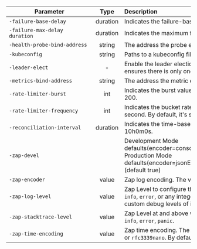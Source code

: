 

|<div style="width:220px">Parameter</div>|Type|Description|
|---|:---:|:---|
| `-failure-base-delay`|  duration  | Indicates the failure-based delay for the rate limiter. By default, it's set to 1s. |
| `-failure-max-delay duration` | duration | Indicates the maximum failure delay. By default, it's set to 16m40s. |
| `-health-probe-bind-address` | string | The address the probe endpoint binds to. By default, it's set to `:8091`. |
| `-kubeconfig` |  string | Paths to a kubeconfig file. Only required if out-of-cluster. |
| `-leader-elect` | - | Enable the leader election for controller manager. Enabling the clection ensures there is only one active controller manager. |
| `-metrics-bind-address` | string | The address the metric endpoint binds to. By default, it's set to `:8090` |
| `-rate-limiter-burst` |  int | Indicates the burst value for the bucket rate limiter. By default, it's set to 200. |
| `-rate-limiter-frequency` | int | Indicates the bucket rate limiter frequency, signifying number of events per second. By default, it's set to 30.|
| `-reconciliation-interval` | duration | Indicates the time-based reconciliation interval. By default, it's set to 10h0m0s. |
| `-zap-devel` | | Development Mode defaults(encoder=consoleEncoder,logLevel=Debug,stackTraceLevel=Warn). Production Mode defaults(encoder=jsonEncoder,logLevel=Info,stackTraceLevel=Error) (default true) |
| `-zap-encoder` | value | Zap log encoding. The value is either `json` or `console`. |
| `-zap-log-level` | value| Zap Level to configure the verbosity of logging. The value is either `debug`, `info`, `error`, or any integer value greater than 0, which corresponds to custom debug levels of increasing verbosity. |
| `-zap-stacktrace-level` |  value |  Zap Level at and above which stacktraces are captured. The value is either `info`, `error`, `panic`.|
| `-zap-time-encoding` | value | Zap time encoding. The value is either `epoch`, `millis`, `nano`, `iso8601`, `rfc3339`, or `rfc3339nano`. By default, it's set to `epoch`. |